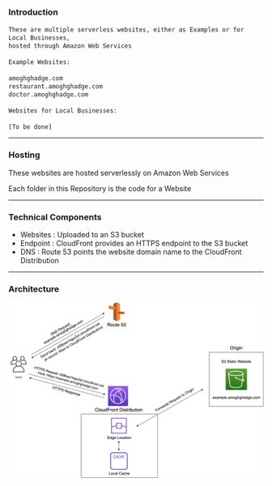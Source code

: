 ### Introduction
    These are multiple serverless websites, either as Examples or for Local Businesses, 
    hosted through Amazon Web Services
    
    Example Websites:
    
    amoghghadge.com
    restaurant.amoghghadge.com
    doctor.amoghghadge.com

    Websites for Local Businesses:

    [To be done]
___________________________________________________________________________________________________

### Hosting
These websites are hosted serverlessly on Amazon Web Services <br>

Each folder in this Repository is the code for a Website

___________________________________________________________________________________________________

### Technical Components
   
- Websites               : Uploaded to an S3 bucket<br>
- Endpoint               : CloudFront provides an HTTPS endpoint to the S3 bucket<br>
- DNS                    : Route 53 points the website domain name to the CloudFront Distribution<br>

___________________________________________________________________________________________________

### Architecture
![Architecture](Website_Backend.png)
